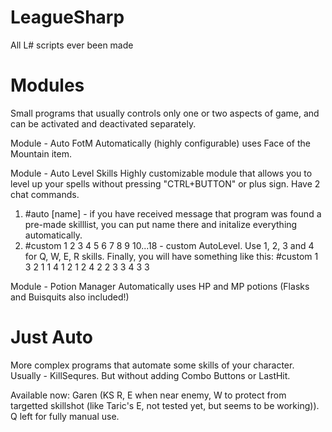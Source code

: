 # LeagueSharp
All L# scripts ever been made

# Modules
Small programs that usually controls only one or two aspects of game, and can be activated and deactivated separately.

Module - Auto FotM
Automatically (highly configurable) uses Face of the Mountain item.

Module - Auto Level Skills
Highly customizable module that allows you to level up your spells without pressing "CTRL+BUTTON" or plus sign.
Have 2 chat commands.
1) #auto [name] - if you have received message that program was found a pre-made skilllist, you can put name there and initalize everything automatically.
2) #custom 1 2 3 4 5 6 7 8 9 10...18 - custom AutoLevel. Use 1, 2, 3 and 4 for Q, W, E, R skills. Finally, you will have something like this: #custom 1 3 2 1 1 4 1 2 1 2 4 2 2 3 3 4 3 3
	
Module - Potion Manager
Automatically uses HP and MP potions (Flasks and Buisquits also included!)
	
# Just Auto
More complex programs that automate some skills of your character. Usually - KillSequres. But without adding Combo Buttons or LastHit.

Available now:
Garen (KS R, E when near enemy, W to protect from targetted skillshot (like Taric's E, not tested yet, but seems to be working)). Q left for fully manual use.